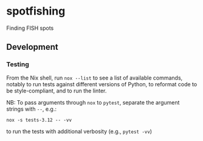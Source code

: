 # spotfishing
Finding FISH spots

## Development

### Testing
From the Nix shell, run `nox --list` to see a list of available commands, notably to run tests against different versions of Python, to reformat code to be style-compliant, and to run the linter.

NB: To pass arguments through `nox` to `pytest`, separate the argument strings with `--`, e.g.:
```shell
nox -s tests-3.12 -- -vv
```
to run the tests with additional verbosity (e.g., `pytest -vv`)

